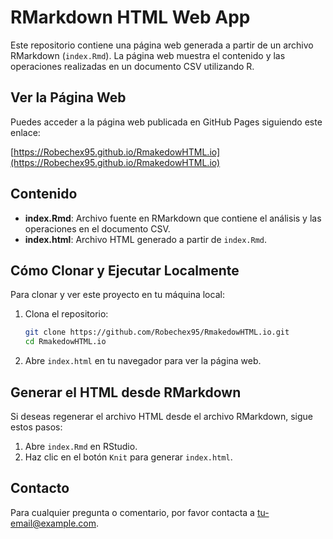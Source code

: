 # RMarkdown HTML Web App

Este repositorio contiene una página web generada a partir de un archivo RMarkdown (`index.Rmd`). La página web muestra el contenido y las operaciones realizadas en un documento CSV utilizando R.

## Ver la Página Web

Puedes acceder a la página web publicada en GitHub Pages siguiendo este enlace:

[https://Robechex95.github.io/RmakedowHTML.io](https://Robechex95.github.io/RmakedowHTML.io)

## Contenido

- **index.Rmd**: Archivo fuente en RMarkdown que contiene el análisis y las operaciones en el documento CSV.
- **index.html**: Archivo HTML generado a partir de `index.Rmd`.

## Cómo Clonar y Ejecutar Localmente

Para clonar y ver este proyecto en tu máquina local:

1. Clona el repositorio:
    ```sh
    git clone https://github.com/Robechex95/RmakedowHTML.io.git
    cd RmakedowHTML.io
    ```

2. Abre `index.html` en tu navegador para ver la página web.

## Generar el HTML desde RMarkdown

Si deseas regenerar el archivo HTML desde el archivo RMarkdown, sigue estos pasos:

1. Abre `index.Rmd` en RStudio.
2. Haz clic en el botón `Knit` para generar `index.html`.

## Contacto

Para cualquier pregunta o comentario, por favor contacta a [tu-email@example.com](mailto:tu-email@example.com).
